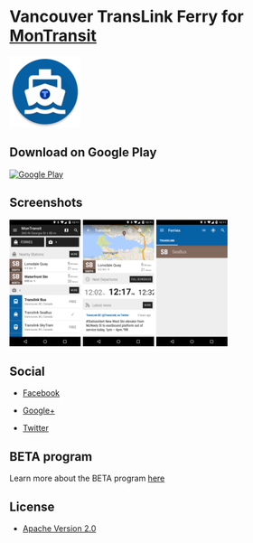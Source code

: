 # Vancouver TransLink Ferry for [MonTransit](https://github.com/mtransitapps/mtransit-for-android)

<img width="25%" height="25%" src="https://raw.githubusercontent.com/mtransitapps/ca-vancouver-translink-ferry-android/master/pub/hi-res-app-icon.png"/>

## Download on Google Play

[![Google Play](https://developer.android.com/images/brand/en_app_rgb_wo_60.png)](https://play.google.com/store/apps/details?id=org.mtransit.android.ca_vancouver_translink_ferry)

## Screenshots

<img width="25%" height="25%" src="https://raw.githubusercontent.com/mtransitapps/ca-vancouver-translink-ferry-android/master/pub/screenshot-phone-1.png"/>
<img width="25%" height="25%" src="https://raw.githubusercontent.com/mtransitapps/ca-vancouver-translink-ferry-android/master/pub/screenshot-phone-2.png"/>
<img width="25%" height="25%" src="https://raw.githubusercontent.com/mtransitapps/ca-vancouver-translink-ferry-android/master/pub/screenshot-phone-3.png"/>

## Social

* [Facebook](https://www.facebook.com/MonTransit)

* [Google+](http://gplus.to/MonTransit/)

* [Twitter](https://twitter.com/montransit)

## BETA program

Learn more about the BETA program [here](https://github.com/mtransitapps/mtransit-for-android/wiki/BETA)

## License

* [Apache Version 2.0](http://www.apache.org/licenses/LICENSE-2.0.html)
